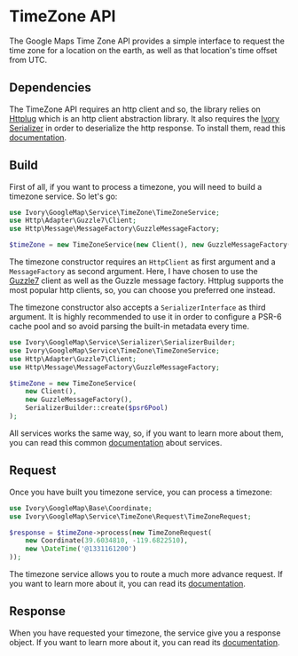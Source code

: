 # TimeZone API

The Google Maps Time Zone API provides a simple interface to request the time zone for a location on the earth, as well 
as that location's time offset from UTC.

## Dependencies

The TimeZone API requires an http client and so, the library relies on [Httplug](http://httplug.io/) which is an http 
client abstraction library. It also requires the [Ivory Serializer](https://github.com/egeloen/ivory-serializer) in 
order to deserialize the http response. To install them, read this [documentation](/doc/installation.md).

## Build

First of all, if you want to process a timezone, you will need to build a timezone service. So let's go:

``` php
use Ivory\GoogleMap\Service\TimeZone\TimeZoneService;
use Http\Adapter\Guzzle7\Client;
use Http\Message\MessageFactory\GuzzleMessageFactory;

$timeZone = new TimeZoneService(new Client(), new GuzzleMessageFactory());
```

The timezone constructor requires an `HttpClient` as first argument and a `MessageFactory` as second argument. Here, 
I have chosen to use the [Guzzle7](http://docs.guzzlephp.org/en/latest/psr7.html) client as well as the Guzzle message 
factory. Httplug supports the most popular http clients, so, you can choose you preferred one instead.

The timezone constructor also accepts a `SerializerInterface` as third argument. It is highly recommended to use it in 
order to configure a PSR-6 cache pool and so avoid parsing the built-in metadata every time.  

``` php
use Ivory\GoogleMap\Service\Serializer\SerializerBuilder;
use Ivory\GoogleMap\Service\TimeZone\TimeZoneService;
use Http\Adapter\Guzzle7\Client;
use Http\Message\MessageFactory\GuzzleMessageFactory;

$timeZone = new TimeZoneService(
    new Client(),
    new GuzzleMessageFactory(),
    SerializerBuilder::create($psr6Pool)
);
```

All services works the same way, so, if you want to learn more about them, you can read this common 
[documentation](/doc/service/service.md) about services.

## Request

Once you have built you timezone service, you can process a timezone:

``` php
use Ivory\GoogleMap\Base\Coordinate;
use Ivory\GoogleMap\Service\TimeZone\Request\TimeZoneRequest;

$response = $timeZone->process(new TimeZoneRequest(
    new Coordinate(39.6034810, -119.6822510),
    new \DateTime('@1331161200')
));
```

The timezone service allows you to route a much more advance request. If you want to learn more about it, you can 
read its [documentation](/doc/service/timezone/timezone_request.md).

## Response

When you have requested your timezone, the service give you a response object. If you want to learn more about it, you 
can read its [documentation](/doc/service/timezone/timezone_response.md).
